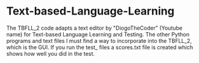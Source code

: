 # Text-based-Language-Learning
The TBFLL_2 code adapts a text editor by "DiogoTheCoder" (Youtube name) for Text-based Language Learning and Testing.
The other Python programs and text files I must find a way to incorporate into the TBFLL_2, which is the GUI.
If you run the test_ files a scores.txt file is created which shows how well you did in the test. 
